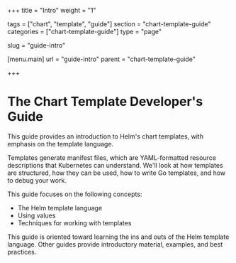 +++
title = "Intro"
weight = "1"

tags = ["chart", "template", "guide"]
section = "chart-template-guide"
categories = ["chart-template-guide"]
type = "page"

slug = "guide-intro"

[menu.main]
  url = "guide-intro"
  parent = "chart-template-guide"

+++

# The Chart Template Developer's Guide

This guide provides an introduction to Helm's chart templates, with emphasis on the template language.

Templates generate manifest files, which are YAML-formatted resource descriptions that Kubernetes can understand. We'll look at how templates are structured, how they can be used, how to write Go templates, and how to debug your work.

This guide focuses on the following concepts:

- The Helm template language
- Using values
- Techniques for working with templates

This guide is oriented toward learning the ins and outs of the Helm template language. Other guides provide introductory material, examples, and best practices.